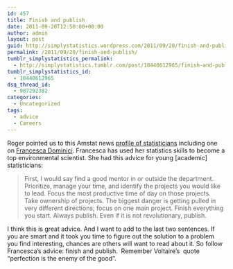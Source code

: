 ```yaml
---
id: 457
title: Finish and publish
date: 2011-09-20T12:50:00+00:00
author: admin
layout: post
guid: http://simplystatistics.wordpress.com/2011/09/20/finish-and-publish
permalink: /2011/09/20/finish-and-publish/
tumblr_simplystatistics_permalink:
  - http://simplystatistics.tumblr.com/post/10440612965/finish-and-publish
tumblr_simplystatistics_id:
  - 10440612965
dsq_thread_id:
  - 987292382
categories:
  - Uncategorized
tags:
  - advice
  - Careers
---
```

Roger pointed us to this Amstat news <a href="http://magazine.amstat.org/blog/2011/09/01/nextstop/" target="_blank">profile of statisticians</a> including one on <a href="http://www.hsph.harvard.edu/faculty/francesca-dominici/" target="_blank">Francesca Dominici</a>. Francesca has used her statistics skills to become a top environmental scientist. She had this advice for young [academic] statisticians:

> First, I would say find a good mentor in or outside the department. Prioritize, manage your time, and identify the projects you would like to lead. Focus the most productive time of day on those projects. Take ownership of projects. The biggest danger is getting pulled in very different directions; focus on one main project. Finish everything you start. Always publish. Even if it is not revolutionary, publish.

I think this is great advice. And I want to add to the last two sentences. If you are smart and it took you time to figure out the solution to a problem you find interesting, chances are others will want to read about it. So follow Francesca&#8217;s advice: finish and publish.  Remember Voltaire&#8217;s  quote &#8220;perfection is the enemy of the good&#8221;.